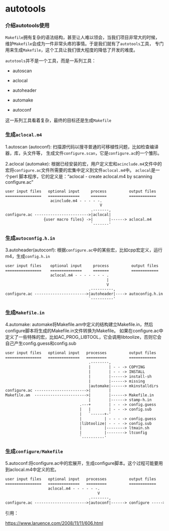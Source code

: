 autotools
=========

### 介绍autotools使用

`Makefile`拥有复杂的语法结构，甚至让人难以领会，当我们项目非常大的时候，
维护`Makefile`会成为一件非常头疼的事情。于是我们就有了`autotools`工具，
专门用来生成`Makefile`，这个工具让我们很大程度的降低了开发的难度。

`autotools`并不是一个工具，而是一系列工具：

* autoscan
 
* aclocal
 
* autoheader
 
* automake

* autoconf

这一系列工具看着复杂，最终的目标还是生成`Makefile`

### 生成`aclocal.m4`

1.autoscan (autoconf): 扫描源代码以搜寻普通的可移植性问题，比如检查编译器，库，头文件等，
  生成文件`configure.scan`，它是`configure.ac`的一个雏形。

2.aclocal (automake): 根据已经安装的宏，用户定义宏和`acinclude.m4`文件中的宏将`configure.ac`文件所需要的宏集中定义到文件`aclocal.m4`中。
`aclocal`是一个perl 脚本程序，它的定义是：“aclocal - create aclocal.m4 by scanning configure.ac”

```txt
user input files   optional input     process          output files
================   ==============     =======          ============
                    acinclude.m4 - - - - -.
                                          V
                                      .-------,
configure.ac ------------------------>|aclocal|
                 {user macro files} ->|       |------> aclocal.m4
                                      `-------'
```                

### 生成`autoconfig.h.in`

3.autoheader(autoconf): 根据`configure.ac`中的某些宏，比如cpp宏定义，运行m4，生成`config.h.in`

```txt
user input files    optional input     process          output files
================    ==============     =======          ============
                    aclocal.m4 - - - - - - - .
                                             |
                                             V
                                     .----------,
configure.ac ----------------------->|autoheader|----> autoconfig.h.in
                                     `----------'
```

### 生成`Makefile.in`

4.automake: automake将Makefile.am中定义的结构建立Makefile.in，然后configure脚本将生成的Makefile.in文件转换为Makefile。
如果在configure.ac中定义了一些特殊的宏，比如AC_PROG_LIBTOOL，它会调用libtoolize，否则它会自己产生config.guess和config.sub

```txt
user input files   optional input   processes          output files
================   ==============   =========          ============
                                     .--------,
                                     |        | - - -> COPYING
                                     |        | - - -> INSTALL
                                     |        |------> install-sh
                                     |        |------> missing
                                     |automake|------> mkinstalldirs
configure.ac ----------------------->|        |
Makefile.am  ----------------------->|        |------> Makefile.in
                                     |        |------> stamp-h.in
                                 .---+        | - - -> config.guess
                                 |   |        | - - -> config.sub
                                 |   `------+-'
                                 |          | - - - -> config.guess
                                 |libtoolize| - - - -> config.sub
                                 |          |--------> ltmain.sh
                                 |          |--------> ltconfig
                                 `----------'
```

### 生成`configure/Makefile`

5.autoconf:将configure.ac中的宏展开，生成configure脚本。这个过程可能要用到aclocal.m4中定义的宏。

```txt
user input files   optional input   processes          output files
================   ==============   =========          ============
                   aclocal.m4 - - - - - -.
                                         V
                                     .--------,
configure.ac ----------------------->|autoconf|------> configure ----->autoconfig.h,Makefile
```

引用：

https://www.laruence.com/2008/11/11/606.html
